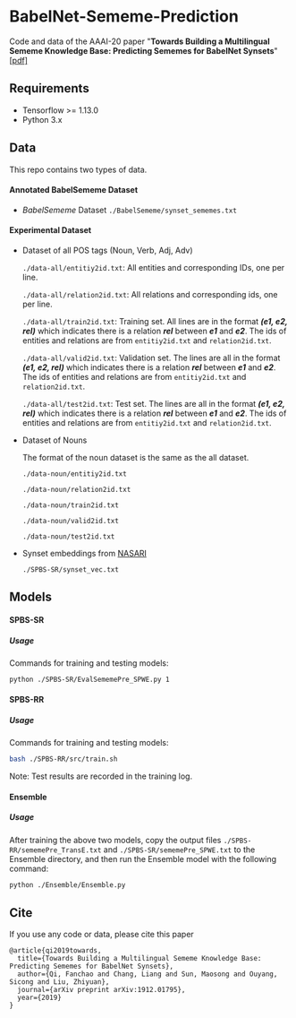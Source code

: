 # BabelNet-Sememe-Prediction
Code and data of the AAAI-20 paper "**Towards Building a Multilingual Sememe Knowledge Base: Predicting Sememes for BabelNet Synsets**" [[pdf]](https://arxiv.org/pdf/1912.01795.pdf)

## Requirements

- Tensorflow >= 1.13.0
- Python 3.x

## Data

This repo contains two types of data. 

#### Annotated BabelSememe Dataset

- *BabelSememe* Dataset `./BabelSememe/synset_sememes.txt`

#### Experimental Dataset

- Dataset of all POS tags (Noun, Verb, Adj, Adv)
  
  `./data-all/entitiy2id.txt`: All entities and corresponding IDs, one per line.

  `./data-all/relation2id.txt`: All relations and corresponding ids, one per line.

  `./data-all/train2id.txt`: Training set. All lines are in the format ***(e1, e2, rel)*** which indicates there is a relation ***rel*** between ***e1*** and ***e2***. The ids of entities and relations are from `entitiy2id.txt` and `relation2id.txt`.

  `./data-all/valid2id.txt`: Validation set. The lines are all in the format ***(e1, e2, rel)*** which indicates there is a relation ***rel*** between ***e1*** and ***e2***. The ids of entities and relations are from `entitiy2id.txt` and `relation2id.txt`.

  `./data-all/test2id.txt`: Test set. The lines are all in the format ***(e1, e2, rel)*** which indicates there is a relation ***rel*** between ***e1*** and ***e2***. The ids of entities and relations are from `entitiy2id.txt` and `relation2id.txt`.

- Dataset of Nouns
  
  The format of the noun dataset is the same as the all dataset.

  `./data-noun/entitiy2id.txt`

  `./data-noun/relation2id.txt`

  `./data-noun/train2id.txt`

  `./data-noun/valid2id.txt`

  `./data-noun/test2id.txt`

- Synset embeddings from [NASARI](http://lcl.uniroma1.it/nasari/)

  `./SPBS-SR/synset_vec.txt`

## Models

#### SPBS-SR

##### Usage

Commands for training and testing models:

```bash
python ./SPBS-SR/EvalSememePre_SPWE.py 1
```

#### SPBS-RR

##### Usage

Commands for training and testing models:

```bash
bash ./SPBS-RR/src/train.sh
```

Note: Test results are recorded in the training log.

#### Ensemble

##### Usage

After training the above two models, copy the output files `./SPBS-RR/sememePre_TransE.txt` and `./SPBS-SR/sememePre_SPWE.txt` to the Ensemble directory, and then run the Ensemble model with the following command:

```bash
python ./Ensemble/Ensemble.py
```
## Cite

If you use any code or data, please cite this paper

```
@article{qi2019towards,
  title={Towards Building a Multilingual Sememe Knowledge Base: Predicting Sememes for BabelNet Synsets},
  author={Qi, Fanchao and Chang, Liang and Sun, Maosong and Ouyang, Sicong and Liu, Zhiyuan},
  journal={arXiv preprint arXiv:1912.01795},
  year={2019}
}
```
